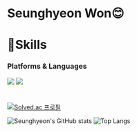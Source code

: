 
     
# Seunghyeon Won😊

# 💪Skills
### Platforms & Languages
<img
src="https://img.shields.io/badge/Java-007396.svg?&style=for-the-badge&logo=Java&logoColor=white"
/>
<img
    src="https://img.shields.io/badge/Spring-6DB33F.svg?&style=for-the-badge&logo=Spring&logoColor=white"
     />
 #
[![Solved.ac
프로필](http://mazassumnida.wtf/api/mini/generate_badge?boj=zx8571)](https://solved.ac/zx8571)

![Seunghyeon's GitHub stats](https://github-readme-stats.vercel.app/api?username=hyeon8571&show_icons=true&theme=radical)
![Top Langs](https://github-readme-stats.vercel.app/api/top-langs/?username=hyeon8571&layout=compact&theme=tokyonight)




